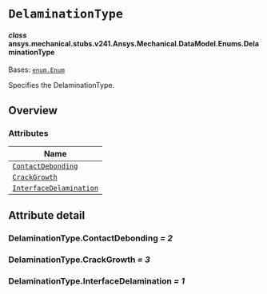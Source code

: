 # `DelaminationType`



#### *class* ansys.mechanical.stubs.v241.Ansys.Mechanical.DataModel.Enums.DelaminationType

Bases: [`enum.Enum`](https://docs.python.org/3/library/enum.html#enum.Enum)

Specifies the DelaminationType.

<!-- !! processed by numpydoc !! -->

<a id="overview"></a>

## Overview

### Attributes

| Name |
| -------------------------------------------------------------------------------------------------------------------------------------------- |
| [`ContactDebonding`](../../../../../v242/Ansys/Mechanical/DataModel/Enums/DelaminationType.md#DelaminationType.ContactDebonding) |
| [`CrackGrowth`](../../../../../v242/Ansys/Mechanical/DataModel/Enums/DelaminationType.md#DelaminationType.CrackGrowth) |
| [`InterfaceDelamination`](../../../../../v242/Ansys/Mechanical/DataModel/Enums/DelaminationType.md#DelaminationType.InterfaceDelamination) |

<a id="attribute-detail"></a>

## Attribute detail

<a id="DelaminationType.ContactDebonding"></a>

### DelaminationType.ContactDebonding *= 2*

<a id="DelaminationType.CrackGrowth"></a>

### DelaminationType.CrackGrowth *= 3*

<a id="DelaminationType.InterfaceDelamination"></a>

### DelaminationType.InterfaceDelamination *= 1*


